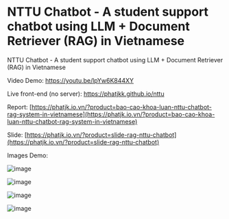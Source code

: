 # NTTU Chatbot - A student support chatbot using LLM + Document Retriever (RAG) in Vietnamese
NTTU Chatbot - A student support chatbot using LLM + Document Retriever (RAG) in Vietnamese

Video Demo:
https://youtu.be/lpYw6K844XY

Live front-end (no server):
https://phatjkk.github.io/nttu

Report: [https://phatjk.io.vn/?product=bao-cao-khoa-luan-nttu-chatbot-rag-system-in-vietnamese](https://phatjk.io.vn/?product=bao-cao-khoa-luan-nttu-chatbot-rag-system-in-vietnamese)

Slide: [https://phatjk.io.vn/?product=slide-rag-nttu-chatbot](https://phatjk.io.vn/?product=slide-rag-nttu-chatbot)

Images Demo:

![image](https://github.com/phatjkk/nttu-chatbot/assets/48487157/c3e0febd-b723-4178-80ca-4e842b8761e7)

![image](https://github.com/phatjkk/nttu-chatbot/assets/48487157/9a92209e-55d8-4b2e-9c9a-6aa1472ba91b)

![image](https://github.com/phatjkk/nttu-chatbot/assets/48487157/1ce43443-23df-4918-aeb7-723c8bc8d51b)

![image](https://github.com/phatjkk/nttu-chatbot/assets/48487157/0020f2f6-1709-4549-a4ae-42cfd95c794b)
